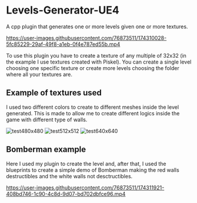 # Levels-Generator-UE4
A  cpp plugin that generates one or more levels given one or more textures.

https://user-images.githubusercontent.com/76873511/174310028-5fc85229-29af-49f8-a1eb-0f4e787ed55b.mp4


To use this plugin you have to create a texture of any multiple of 32x32 (in the example I use textures created with Piskel). You can create a single level choosing one specific texture or create more levels choosing the folder where all your textures are.

## Example of textures used
I used two different colors to create to different meshes inside the level generated. This is made to allow me to create different logics inside the game with different type of walls.

![test480x480](https://user-images.githubusercontent.com/76873511/174310843-2c190f93-549d-4b5d-a03f-59621ce29870.png)
![test512x512](https://user-images.githubusercontent.com/76873511/174310846-a2f492ef-9e61-4c3c-a333-ffd91985030e.png)
![test640x640](https://user-images.githubusercontent.com/76873511/174310848-e117a0c6-c746-464e-898f-089481a73364.png)

## Bomberman example
Here I used my plugin to create the level and, after that, I used the blueprints to create a simple demo of Bomberman making the red walls destructibles and the white walls not desctructibles.


https://user-images.githubusercontent.com/76873511/174311921-408bd746-1c90-4c8d-9d07-bd702dbfce96.mp4

